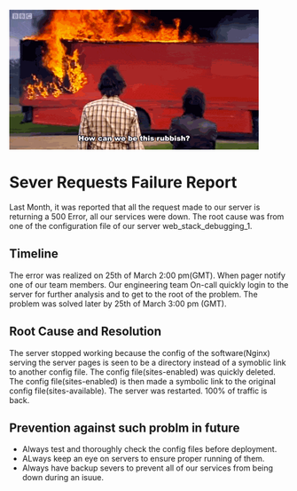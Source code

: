 ![postmortem image](postmortem.gif)

# Sever Requests Failure Report
Last Month, it was reported that all the request made to our server is returning a 500 Error, all our services were down.
The root cause was from one of the configuration file of our server web_stack_debugging_1.

## Timeline
The error was realized on 25th of March 2:00 pm(GMT).
When pager notify one of our team members.
Our engineering team On-call quickly login to the server for further analysis and to get to the root of the problem.
The problem was solved later by 25th of March 3:00 pm (GMT).

## Root Cause and Resolution
The server stopped working because the config of the software(Nginx) serving the server pages is seen to be a directory instead of a symoblic link to another config file.
The config file(sites-enabled) was quickly deleted.
The config file(sites-enabled) is then made a symbolic link to the original config file(sites-available).
The server was restarted.
100% of traffic is back.

## Prevention against such problm in future
- Always test and thoroughly check the config files before deployment.
- ALways keep an eye on servers to ensure proper running of them.
- Always have backup severs to prevent all of our services from being down during an isuue.
